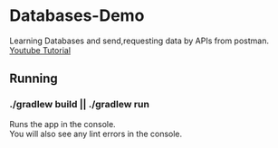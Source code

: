 # Databases-Demo
Learning Databases and send,requesting data by APIs from postman. [Youtube Tutorial](https://www.youtube.com/watch?v=8fbfHu8isI4)

## Running

### ./gradlew build || ./gradlew run

Runs the app in the console.<br>
You will also see any lint errors in the console.
